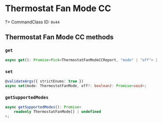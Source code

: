# Thermostat Fan Mode CC

?> CommandClass ID: `0x44`

## Thermostat Fan Mode CC methods

### `get`

```ts
async get(): Promise<Pick<ThermostatFanModeCCReport, "mode" | "off"> | undefined>;
```

### `set`

```ts
@validateArgs({ strictEnums: true })
async set(mode: ThermostatFanMode, off?: boolean): Promise<void>;
```

### `getSupportedModes`

```ts
async getSupportedModes(): Promise<
	readonly ThermostatFanMode[] | undefined
>;
```
